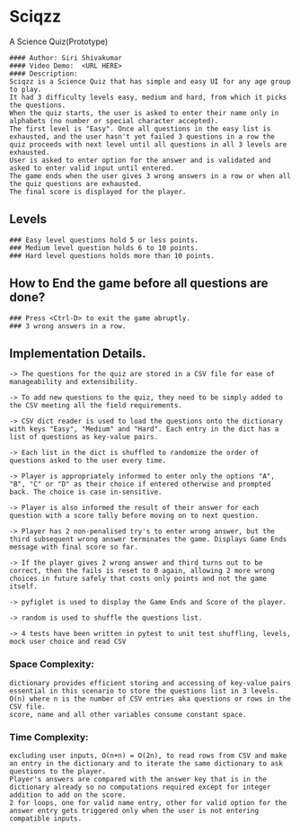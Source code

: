 # Sciqzz
A Science Quiz(Prototype)

    #### Author: Siri Shivakumar
    #### Video Demo:  <URL HERE>
    #### Description:
    Sciqzz is a Science Quiz that has simple and easy UI for any age group to play.
    It had 3 difficulty levels easy, medium and hard, from which it picks the questions.
    When the quiz starts, the user is asked to enter their name only in alphabets (no number or special character accepted).
    The first level is "Easy". Once all questions in the easy list is exhausted, and the user hasn't yet failed 3 questions in a row the quiz proceeds with next level until all questions in all 3 levels are exhausted.
    User is asked to enter option for the answer and is validated and asked to enter valid input until entered.
    The game ends when the user gives 3 wrong answers in a row or when all the quiz questions are exhausted. 
    The final score is displayed for the player.

## Levels
    ### Easy level questions hold 5 or less points.
    ### Medium level question holds 6 to 10 points.
    ### Hard level questions holds more than 10 points.

## How to End the game before all questions are done?
    ### Press <Ctrl-D> to exit the game abruptly.
    ### 3 wrong answers in a row.

## Implementation Details.

    -> The questions for the quiz are stored in a CSV file for ease of manageability and extensibility. 
    
    -> To add new questions to the quiz, they need to be simply added to the CSV meeting all the field requirements.
    
    -> CSV dict reader is used to load the questions onto the dictionary with keys "Easy", "Medium" and "Hard". Each entry in the dict has a list of questions as key-value pairs.
    
    -> Each list in the dict is shuffled to randomize the order of questions asked to the user every time.
    
    -> Player is appropriately informed to enter only the options "A", "B", "C" or "D" as their choice if entered otherwise and prompted back. The choice is case in-sensitive.
    
    -> Player is also informed the result of their answer for each question with a score tally before moving on to next question.
    
    -> Player has 2 non-penalised try's to enter wrong answer, but the third subsequent wrong answer terminates the game. Displays Game Ends message with final score so far.
    
    -> If the player gives 2 wrong answer and third turns out to be correct, then the fails is reset to 0 again, allowing 2 more wrong choices in future safely that costs only points and not the game itself.
    
    -> pyfiglet is used to display the Game Ends and Score of the player.
    
    -> random is used to shuffle the questions list.
    
    -> 4 tests have been written in pytest to unit test shuffling, levels, mock user choice and read CSV

### Space Complexity: 
    dictionary provides efficient storing and accessing of key-value pairs essential in this scenario to store the questions list in 3 levels.
    O(n) where n is the number of CSV entries aka questions or rows in the CSV file.
    score, name and all other variables consume constant space.

### Time Complexity: 
    excluding user inputs, O(n+n) = O(2n), to read rows from CSV and make an entry in the dictionary and to iterate the same dictionary to ask questions to the player.
    Player's answers are compared with the answer key that is in the dictionary already so no computations required except for integer addition to add on the score.
    2 for loops, one for valid name entry, other for valid option for the answer entry gets triggered only when the user is not entering compatible inputs.
    




    